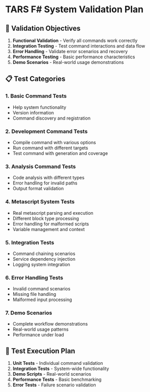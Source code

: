 ﻿# TARS F# System Validation Plan

## 🎯 Validation Objectives

1. **Functional Validation** - Verify all commands work correctly
2. **Integration Testing** - Test command interactions and data flow
3. **Error Handling** - Validate error scenarios and recovery
4. **Performance Testing** - Basic performance characteristics
5. **Demo Scenarios** - Real-world usage demonstrations

## 📋 Test Categories

### 1. **Basic Command Tests**
- Help system functionality
- Version information
- Command discovery and registration

### 2. **Development Command Tests**
- Compile command with various options
- Run command with different targets
- Test command with generation and coverage

### 3. **Analysis Command Tests**
- Code analysis with different types
- Error handling for invalid paths
- Output format validation

### 4. **Metascript System Tests**
- Real metascript parsing and execution
- Different block type processing
- Error handling for malformed scripts
- Variable management and context

### 5. **Integration Tests**
- Command chaining scenarios
- Service dependency injection
- Logging system integration

### 6. **Error Handling Tests**
- Invalid command scenarios
- Missing file handling
- Malformed input processing

### 7. **Demo Scenarios**
- Complete workflow demonstrations
- Real-world usage patterns
- Performance under load

## 🧪 Test Execution Plan

1. **Unit Tests** - Individual command validation
2. **Integration Tests** - System-wide functionality
3. **Demo Scripts** - Real-world scenarios
4. **Performance Tests** - Basic benchmarking
5. **Error Tests** - Failure scenario validation
